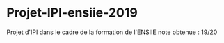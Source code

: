 # Projet-IPI-ensiie-2019
Projet d'IPI dans le cadre de la formation de l'ENSIIE note obtenue : 19/20
